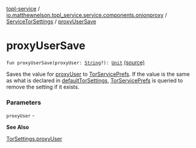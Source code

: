 [topl-service](../../index.md) / [io.matthewnelson.topl_service.service.components.onionproxy](../index.md) / [ServiceTorSettings](index.md) / [proxyUserSave](./proxy-user-save.md)

# proxyUserSave

`fun proxyUserSave(proxyUser: `[`String`](https://kotlinlang.org/api/latest/jvm/stdlib/kotlin/-string/index.html)`?): `[`Unit`](https://kotlinlang.org/api/latest/jvm/stdlib/kotlin/-unit/index.html) [(source)](https://github.com/05nelsonm/TorOnionProxyLibrary-Android/blob/master/topl-service/src/main/java/io/matthewnelson/topl_service/service/components/onionproxy/ServiceTorSettings.kt#L475)

Saves the value for [proxyUser](proxy-user-save.md#io.matthewnelson.topl_service.service.components.onionproxy.ServiceTorSettings$proxyUserSave(kotlin.String)/proxyUser) to [TorServicePrefs](../../io.matthewnelson.topl_service.prefs/-tor-service-prefs/index.md). If the value is the same as what is
declared in [defaultTorSettings](default-tor-settings.md), [TorServicePrefs](../../io.matthewnelson.topl_service.prefs/-tor-service-prefs/index.md) is queried to remove the setting if
it exists.

### Parameters

`proxyUser` -

**See Also**

[TorSettings.proxyUser](../../..//topl-core-base/io.matthewnelson.topl_core_base/-tor-settings/proxy-user.md)

